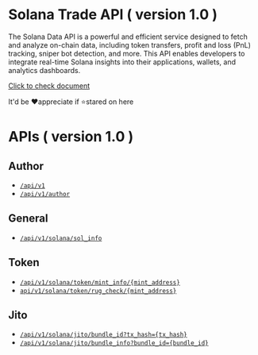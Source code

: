 # Solana Trade API ( version 1.0 )

The Solana Data API is a powerful and efficient service designed to fetch and analyze on-chain data, including token transfers, profit and loss (PnL) tracking, sniper bot detection, and more. This API enables developers to integrate real-time Solana insights into their applications, wallets, and analytics dashboards.

[Click to check document](https://solana-exchange.vercel.app/)

It'd be ❤️appreciate if ⭐stared on here

# APIs ( version 1.0 )

## Author
- [`/api/v1`](https://solana-exchange.vercel.app/api/v1)
- [`/api/v1/author`](https://solana-exchange.vercel.app/api/v1/author)
## General
- [`/api/v1/solana/sol_info`](https://solana-exchange.vercel.app/api/v1/solana/sol_info)
## Token
- [`/api/v1/solana/token/mint_info/{mint_address}`](https://solana-exchange.vercel.app/api/v1/solana/token/mint_info/6p6xgHyF7AeE6TZkSmFsko444wqoP15icUSqi2jfGiPN)
- [`api/v1/solana/token/rug_check/{mint_address}`](https://solana-exchange.vercel.app/api/v1/solana/token/rug_check/6p6xgHyF7AeE6TZkSmFsko444wqoP15icUSqi2jfGiPN)
## Jito
- [`/api/v1/solana/jito/bundle_id?tx_hash={tx_hash}`](https://solana-exchange.vercel.app/api/v1/solana/jito/bundle_id?tx_hash=5ho7ZLqTyNSUWTXqAEDs9uPDAUZ9WuvXSFH1oTU6HTbfDsLffJd6zPDXxE1KHPK7pKmAHqQVEPiGiFDxzpZ2a1Rf)
- [`/api/v1/solana/jito/bundle_info?bundle_id={bundle_id}`](https://solana-exchange.vercel.app/api/v1/solana/jito/bundle_info?bundle_id=030ef90c861c6bff073c7aeb74fe4ee127f38819a83862f8a53bd8c747b6c5c7)
